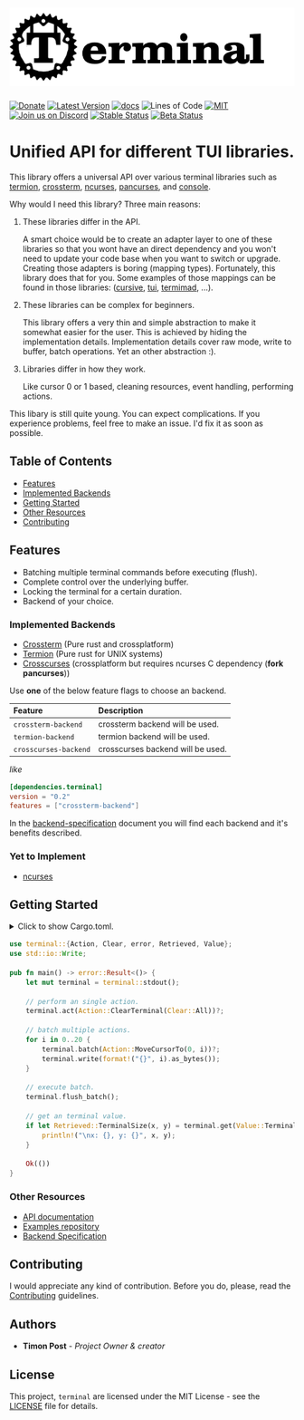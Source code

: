 <h1 align="center"><img width="550" src="docs/terminal_full.png" /></h1>

[![Donate](https://img.shields.io/badge/Donate-PayPal-green.svg)](https://www.paypal.com/cgi-bin/webscr?cmd=_s-xclick&hosted_button_id=Z8QK6XU749JB2) 
[![Latest Version][crate-badge]][crate-link] 
[![docs][docs-badge]][docs-link]
![Lines of Code][loc-badge]
[![MIT][license-badge]][license-link] 
[![Join us on Discord][discord-badge]][discord-link]
[![Stable Status][actions-stable-badge]][actions-link]
[![Beta Status][actions-nightly-badge]][actions-link]

# Unified API for different TUI libraries.

This library offers a universal API over various terminal libraries such as 
[termion][termion], [crossterm][crossterm], [ncurses][ncurses], [pancurses][pancurses], and [console][console]. 

Why would I need this library? Three main reasons:

1) These libraries differ in the API.
 
    A smart choice would be to create an adapter layer to one of these libraries so that you wont have an direct dependency 
    and you won't need to update your code base when you want to switch or upgrade. Creating those adapters is boring (mapping types).
    Fortunately, this library does that for you. Some examples of those mappings can be found in those libraries: ([cursive][cursive], [tui][tui], [termimad][termimad], ...).
2) These libraries can be complex for beginners. 
 
    This library offers a very thin and simple abstraction to make it somewhat easier for the user.
    This is achieved by hiding the implementation details. 
    Implementation details cover raw mode, write to buffer, batch operations.
    Yet an other abstraction :).

3) Libraries differ in how they work. 

    Like cursor 0 or 1 based, cleaning resources, event handling, performing actions.  


This libary is still quite young. You can expect complications. 
If you experience problems, feel free to make an issue. 
I'd fix it as soon as possible.

## Table of Contents

* [Features](#features)
* [Implemented Backends](#implemented-backends)
* [Getting Started](#getting-started)
* [Other Resources](#other-resources)
* [Contributing](#contributing)

## Features

- Batching multiple terminal commands before executing (flush).
- Complete control over the underlying buffer.
- Locking the terminal for a certain duration.
- Backend of your choice.

    
<!--
WARNING: Do not change following heading title as it's used in the URL by other crates!
-->

### Implemented Backends

- [Crossterm][crossterm] (Pure rust and crossplatform)
- [Termion][termion] (Pure rust for UNIX systems)
- [Crosscurses][crosscurses] (crossplatform but requires ncurses C dependency (**fork pancurses**))

Use **one** of the below feature flags to choose an backend. 

| Feature | Description |
| :------ | :------ |
| `crossterm-backend` | crossterm backend will be used.|
| `termion-backend` | termion backend will be used.|
| `crosscurses-backend` | crosscurses backend will be used.|

_like_
```toml
[dependencies.terminal]
version = "0.2"
features = ["crossterm-backend"] 
```

In the [backend-specification](docs/backend-specification.md) document you will find each backend and it's benefits described.

### Yet to Implement
- [ncurses][ncurses]

## Getting Started

<details>
<summary>
Click to show Cargo.toml.
</summary>

```toml
[dependencies]
terminal = "0.2"
features = ["your_backend_choice"] 
```

</details>
<p></p>
 
```rust
use terminal::{Action, Clear, error, Retrieved, Value};
use std::io::Write;

pub fn main() -> error::Result<()> {
    let mut terminal = terminal::stdout();

    // perform an single action.
    terminal.act(Action::ClearTerminal(Clear::All))?;

    // batch multiple actions.
    for i in 0..20 {
        terminal.batch(Action::MoveCursorTo(0, i))?;
        terminal.write(format!("{}", i).as_bytes());
    }

    // execute batch.
    terminal.flush_batch();

    // get an terminal value.
    if let Retrieved::TerminalSize(x, y) = terminal.get(Value::TerminalSize)? {
        println!("\nx: {}, y: {}", x, y);
    }

    Ok(())
}
```

### Other Resources

- [API documentation](https://docs.rs/terminal/)
- [Examples repository](https://github.com/crossterm-rs/terminal/examples)
- [Backend Specification](docs/backend-specification.md)

## Contributing
  
I would appreciate any kind of contribution. Before you do, please,
read the [Contributing](docs/CONTRIBUTING.md) guidelines.

## Authors

* **Timon Post** - *Project Owner & creator*

## License

This project, `terminal` are licensed under the MIT
License - see the [LICENSE](https://github.com/crossterm-rs/terminal/blob/master/LICENSE) file for details.

[crate-badge]: https://img.shields.io/crates/v/terminal.svg
[crate-link]: https://crates.io/crates/terminal

[license-badge]: https://img.shields.io/badge/license-MIT-blue.svg
[license-link]: terminal/LICENSE

[docs-badge]: https://docs.rs/terminal/badge.svg
[docs-link]: https://docs.rs/terminal/

[discord-badge]: https://img.shields.io/discord/560857607196377088.svg?logo=discord
[discord-link]: https://discord.gg/K4nyTDB

[actions-link]: https://github.com/crossterm-rs/terminal/actions
[actions-stable-badge]: https://github.com/crossterm-rs/terminal/workflows/Terminal%20Adapter%20Test/badge.svg
[actions-nightly-badge]: https://github.com/crossterm-rs/terminal/workflows/Terminal%20Adapter%20Test/badge.svg

[loc-badge]: https://tokei.rs/b1/github/crossterm-rs/terminal?category=code

[termion]: https://crates.io/crates/termion
[crossterm]: https://crates.io/crates/crossterm
[cursive]: https://crates.io/crates/cursive
[tui]: https://crates.io/crates/tui
[termimad]: https://crates.io/crates/termimad
[ncurses]: https://crates.io/crates/ncurses
[crosscurses]: https://crates.io/crates/crosscurses
[pancurses]: https://crates.io/crates/pancurses
[console]: https://crates.io/crates/console